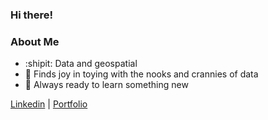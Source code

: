### Hi there!

### About Me
- :shipit: Data and geospatial
- :nut_and_bolt: Finds joy in toying with the nooks and crannies of data
- :blue_book: Always ready to learn something new

[Linkedin](https://www.linkedin.com/in/feng-weihan) | [Portfolio](https://weihanfeng.github.io/myportfolio/)

